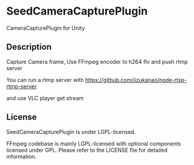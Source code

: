 # SeedCameraCapturePlugin
CameraCapturePlugin for Unity




## Description

Capture Camera frame, Use FFmpeg encoder to h264 flv and push rtmp server

You can run a rtmp server with https://github.com/iizukanao/node-rtsp-rtmp-server

and use VLC player get stream 






## License

SeedCameraCapturePlugin is under LGPL-licensed.

FFmpeg codebase is mainly LGPL-licensed with optional components licensed under
GPL. Please refer to the LICENSE file for detailed information.
